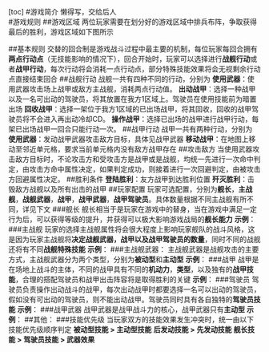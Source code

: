 [toc]
#游戏简介
懒得写，交给后人      
#游戏规则
##游戏区域
两位玩家需要在划分好的游戏区域中排兵布阵，争取获得最后的胜利，游戏区域如下图所示

##基本规则
交替的回合制是游戏战斗过程中最主要的机制，每位玩家每回合拥有**两点行动点**（无技能影响的情况下），回合开始时，玩家可以选择进行**战舰行动**或者**战甲行动**，每次行动将会消耗一点行动点，部分特殊技能效果将会无视剩余行动点直接结束回合
##战舰行动
战舰一共有四种不同的行动，分别为
**使用武器**：使用武器攻击场上战甲或敌方主战舰，消耗两点行动值。
**出动战甲**：选择一种战甲以及一名可出动的驾驶员，将其放置在我方1区域上。驾驶员在使用技能前为暗置出场
**回收战甲**：选择一架位于我方1区域的已出场战甲，将其回收，回收的战甲驾驶员将不会进入再出动冷却CD。
**操作战甲**：选择已出场的战甲进行战甲行动，每架已出场战甲一回合只能行动一次。
##战甲行动
战甲一共有两种行动，分别为
**使用武器**：发动战甲武器攻击敌方目标，具体见战甲武器
**移动战甲**：在地图上移动至邻近单元格，要求当前单元格内没有敌方战甲存在
##攻击敌方
当使用武器攻击敌方目标时，不论攻击方和受攻击方是战甲或是战舰，均统一先进行一次命中判定，由攻击方命中属性决定，如果判定成功，则接着进行一次回避判定，由被攻击方回避属性决定。
##胜利条件
**登陆胜利**：友方战甲到达胜利位置
**歼灭胜利**：击毁敌方战舰以及所有出击的战甲
##玩家配置
玩家可选配置，分别为**舰长**，**主战舰**，**战舰武器**，**战甲**，**战甲武器**，**战甲驾驶员**。具体数量根据不同主战舰有所不同，详见下文
###舰长
舰长相当于是玩家在游戏中的替身，当在游戏中满足一定行为后，可以获得等级的提升，并获得可以极大影响游戏战局的**舰长能力**
**示例**：
###主战舰
玩家的选择主战舰属性将会很大程度上影响玩家舰队的战斗风格，这是因为玩家主战舰将**决定战舰武器，战甲以及战甲驾驶员的数量**，同时不同的战舰还将有不同**战舰特殊技能**
**示例**：
###主战舰武器：
主战舰武器是战舰攻击的主要方式，主战舰武器分为两个类型，分别为**被动型**和**主动型**
**示例**：
###战甲
战甲是在场地上战斗的主体，不同的战甲具有不同的**机动力**，**类型**，以及独有的**战甲技能**，合理的搭配驾驶员和战甲出击阵容将是取得胜利的关键
**示例**：
###驾驶员
驾驶员负责操作出动战斗的战甲，每次出动战甲时都要选择一名可以出动的驾驶员，假如没有可出动的驾驶员，则不能出动战甲。驾驶员同时具有各自独特的**驾驶员技能**
**示例**：
###战甲武器
战甲武器是战甲战斗力的核心，战甲武器只有**主动型**
**示例**：
##其他：
###技能优先级
当玩家双方的技能效果发生冲突时，统一由以下技能优先级顺序判定
**被动型技能 > 主动型技能**
**后发动技能 > 先发动技能**
**舰长技能 > 驾驶员技能 > 武器效果**






